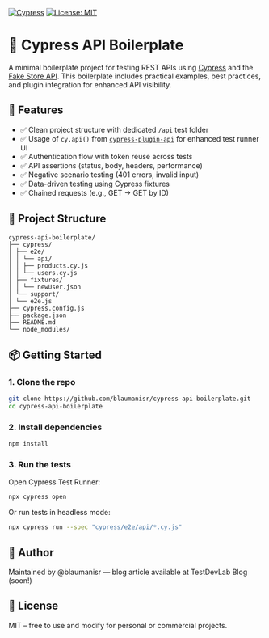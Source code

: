 [![Cypress](https://img.shields.io/badge/tested%20with-Cypress-17202C.svg?logo=cypress)](https://www.cypress.io/)
[![License: MIT](https://img.shields.io/badge/license-MIT-blue.svg)](LICENSE)

# 🧪 Cypress API Boilerplate

A minimal boilerplate project for testing REST APIs using [Cypress](https://www.cypress.io/) and the [Fake Store API](https://fakestoreapi.com/). This boilerplate includes practical examples, best practices, and plugin integration for enhanced API visibility.

## 🚀 Features

- ✅ Clean project structure with dedicated `/api` test folder
- ✅ Usage of `cy.api()` from [`cypress-plugin-api`](https://github.com/filiphric/cypress-plugin-api) for enhanced test runner UI
- ✅ Authentication flow with token reuse across tests
- ✅ API assertions (status, body, headers, performance)
- ✅ Negative scenario testing (401 errors, invalid input)
- ✅ Data-driven testing using Cypress fixtures
- ✅ Chained requests (e.g., GET → GET by ID)

## 📂 Project Structure

```
cypress-api-boilerplate/
├── cypress/
│ ├── e2e/
│ │ └── api/
│ │ ├── products.cy.js
│ │ └── users.cy.js
│ ├── fixtures/
│ │ └── newUser.json
│ └── support/
│ └── e2e.js
├── cypress.config.js
├── package.json
├── README.md
└── node_modules/
```

## 📦 Getting Started

### 1. Clone the repo

```bash
git clone https://github.com/blaumanisr/cypress-api-boilerplate.git
cd cypress-api-boilerplate
```

### 2. Install dependencies

```bash
npm install
```

### 3. Run the tests

Open Cypress Test Runner:

```bash
npx cypress open
```

Or run tests in headless mode:

```bash
npx cypress run --spec "cypress/e2e/api/*.cy.js"
```

## 🧠 Author

Maintained by @blaumanisr — blog article available at TestDevLab Blog (soon!)

## 📄 License

MIT – free to use and modify for personal or commercial projects.
